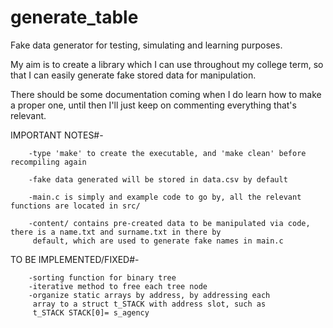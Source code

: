 # generate_table

Fake data generator for testing, simulating and learning purposes. 

My aim is to create a library which I can use throughout my college term, so that I can easily generate fake stored data for manipulation.

There should be some documentation coming when I do learn how to make a proper one, until then I'll just keep on commenting everything that's relevant.

IMPORTANT NOTES#-

        -type 'make' to create the executable, and 'make clean' before recompiling again

        -fake data generated will be stored in data.csv by default

        -main.c is simply and example code to go by, all the relevant functions are located in src/

        -content/ contains pre-created data to be manipulated via code, there is a name.txt and surname.txt in there by
         default, which are used to generate fake names in main.c

TO BE IMPLEMENTED/FIXED#-
        
        -sorting function for binary tree
        -iterative method to free each tree node
        -organize static arrays by address, by addressing each
         array to a struct t_STACK with address slot, such as
         t_STACK STACK[0]= s_agency
